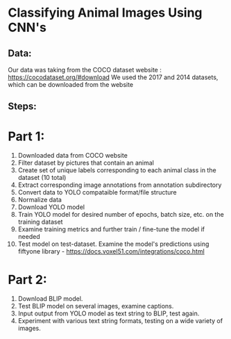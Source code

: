 # Classifying Animal Images Using CNN's

## Data:
Our data was taking from the COCO dataset website : https://cocodataset.org/#download
We used the 2017 and 2014 datasets, which can be downloaded from the website

## Steps:
  # Part 1:
  1. Downloaded data from COCO website
  2. Filter dataset by pictures that contain an animal
  3. Create set of unique labels corresponding to each animal class in the dataset (10 total)
  4. Extract corresponding image annotations from annotation subdirectory
  5. Convert data to YOLO compataible format/file structure
  6. Normalize data
  7. Download YOLO model
  8. Train YOLO model for desired number of epochs, batch size, etc. on the training dataset
  9. Examine training metrics and further train / fine-tune the model if needed
  10. Test model on test-dataset. Examine the model's predictions using fiftyone library - https://docs.voxel51.com/integrations/coco.html
  # Part 2:
  1. Download BLIP model.
  2. Test BLIP model on several images, examine captions.
  3. Input output from YOLO model as text string to BLIP, test again.
  4. Experiment with various text string formats, testing on a wide variety of images.

